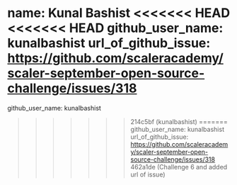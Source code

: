 name: Kunal Bashist
<<<<<<< HEAD
<<<<<<< HEAD
github_user_name: kunalbashist
url_of_github_issue: https://github.com/scaleracademy/scaler-september-open-source-challenge/issues/318
=======
github_user_name: kunalbashist
>>>>>>> 214c5bf (kunalbashist)
=======
github_user_name: kunalbashist
url_of_github_issue: https://github.com/scaleracademy/scaler-september-open-source-challenge/issues/318
>>>>>>> 462a1de (Challenge 6 and added url of issue)
